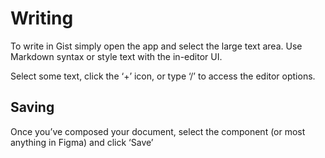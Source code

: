 # Writing

To write in Gist simply open the app and select the large text area. Use Markdown syntax or style text with the in-editor UI.


Select some text, click the ‘+’ icon, or type ‘/’ to access the editor options.


## Saving

Once you’ve composed your document, select the component (or most anything in Figma) and click ‘Save’